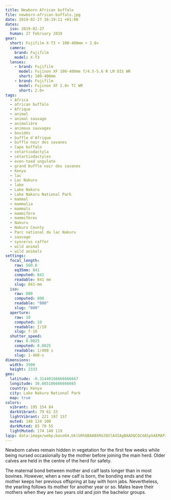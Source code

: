 ```yaml
---
title: Newborn African buffalo
file: newborn-african-buffalo.jpg
date: 2019-02-27 16:19:11 +01:00
dates:
  iso: 2019-02-27
  human: 27 February 2019
gear:
  short: Fujifilm X-T3 + 100-400mm + 2.0×
  camera:
    brand: Fujifilm
    model: X-T3
  lenses:
    - brand: Fujifilm
      model: Fujinon XF 100-400mm f/4.5-5.6 R LM OIS WR
      short: 100-400mm
    - brand: Fujifilm
      model: Fujinon XF 2.0× TC WR
      short: 2.0×
tags:
  - Africa
  - african buffalo
  - Afrique
  - animal
  - animal sauvage
  - animalière
  - animaux sauvages
  - bovidés
  - buffle d'Afrique
  - buffle noir des savanes
  - Cape buffalo
  - cetartiodactyla
  - cétartiodactyles
  - even-toed ungulate
  - grand buffle noir des savanes
  - Kenya
  - lac
  - Lac Nakuru
  - lake
  - Lake Nakuru
  - Lake Nakuru National Park
  - mammal
  - mammalia
  - mammals
  - mammifère
  - mammifères
  - Nakuru
  - Nakuru County
  - Parc national du lac Nakuru
  - sauvage
  - syncerus caffer
  - wild animal
  - wild animals
settings:
  focal_length:
    raw: 560.8
    eq35mm: 841
    computed: 841
    readable: 841 mm
    slug: 841-mm
  iso:
    raw: 800
    computed: 800
    readable: "800"
    slug: "800"
  aperture:
    raw: 10
    computed: 10
    readable: ƒ/10
    slug: f-10
  shutter_speed:
    raw: 0.0025
    computed: 0.0025
    readable: 1/400 s
    slug: 1-400-s
dimensions:
  width: 3500
  height: 2333
geo:
  latitude: -0.31449166666666667
  longitude: 36.085186666666665
  country: Kenya
  city: Lake Nakuru National Park
  map: true
colors:
  vibrant: 195 154 84
  darkVibrant: 79 61 33
  lightVibrant: 221 197 157
  muted: 148 124 100
  darkMuted: 85 70 55
  lightMuted: 174 148 119
lqip: data:image/webp;base64,UklGRhQBAABXRUJQVlA4IAgBAADQCQCdASpkAEMAP3Gqyls0rbKrK/dropAuCWdtKoAFXZW/GmNmF9K8fA7bAmcVx5Y/jAl9aAKdwBxg+lp/cG8j55C07LIOK0nUFrckgsc3VQnx+nob4wAA/pgmagxI0qilBexKP3d6c2VCWsuHN+1k0b/tVtqQNsk4wrW6wm/Z+GCIFJtzO+gYgE/XVK6WhTJ66ZWkqZ0hVG6v/rCUWFCrK2656wSRH0RrfBtqmev2yl6OW0P9g3o6jyHInTr00qmHHV2/7Dke+7cHnSLktootI40XK2h+0on2QuVcshjWPSa/v9AQtdqTD4LgnzfdOrRJ56AmR/ll06MEHpLreo94N5kKrcfAAAA=
---
```


Newborn calves remain hidden in vegetation for the first few weeks while being nursed occasionally by the mother before joining the main herd. Older calves are held in the centre of the herd for safety.

The maternal bond between mother and calf lasts longer than in most bovines. However, when a new calf is born, the bonding ends and the mother keeps her previous offspring at bay with horn jabs. Nevertheless, the yearling follows its mother for another year or so. Males leave their mothers when they are two years old and join the bachelor groups.
